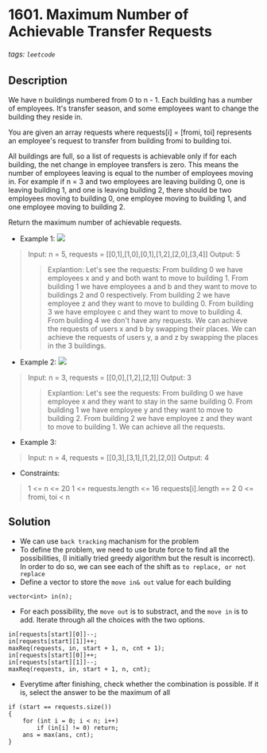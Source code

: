 # 1601. Maximum Number of Achievable Transfer Requests
###### tags: `leetcode`
## Description
We have n buildings numbered from 0 to n - 1. Each building has a number of employees. It's transfer season, and some employees want to change the building they reside in.

You are given an array requests where requests[i] = [fromi, toi] represents an employee's request to transfer from building fromi to building toi.

All buildings are full, so a list of requests is achievable only if for each building, the net change in employee transfers is zero. This means the number of employees leaving is equal to the number of employees moving in. For example if n = 3 and two employees are leaving building 0, one is leaving building 1, and one is leaving building 2, there should be two employees moving to building 0, one employee moving to building 1, and one employee moving to building 2.

Return the maximum number of achievable requests.

- Example 1:
![](https://assets.leetcode.com/uploads/2020/09/10/move1.jpg)

>Input: n = 5, requests = [[0,1],[1,0],[0,1],[1,2],[2,0],[3,4]]
Output: 5
>>Explantion: Let's see the requests:
From building 0 we have employees x and y and both want to move to building 1.
From building 1 we have employees a and b and they want to move to buildings 2 and 0 respectively.
From building 2 we have employee z and they want to move to building 0.
From building 3 we have employee c and they want to move to building 4.
From building 4 we don't have any requests.
We can achieve the requests of users x and b by swapping their places.
We can achieve the requests of users y, a and z by swapping the places in the 3 buildings.

- Example 2:
![](https://assets.leetcode.com/uploads/2020/09/10/move2.jpg)

>Input: n = 3, requests = [[0,0],[1,2],[2,1]]
Output: 3
>>Explantion: Let's see the requests:
From building 0 we have employee x and they want to stay in the same building 0.
From building 1 we have employee y and they want to move to building 2.
From building 2 we have employee z and they want to move to building 1.
We can achieve all the requests.

- Example 3:

>Input: n = 4, requests = [[0,3],[3,1],[1,2],[2,0]]
Output: 4

- Constraints:

>1 <= n <= 20
1 <= requests.length <= 16
requests[i].length == 2
0 <= fromi, toi < n

## Solution
- We can use `back tracking` machanism for the problem
- To define the problem, we need to use brute force to find all the possibilities, (I initially tried greedy algorithm but the result is incorrect). In order to do so, we can see each of the shift as `to replace, or not replace`
- Define a vector to store the `move in& out` value for each building
```cpp=
vector<int> in(n);
```
- For each possibility, the `move out` is to substract, and the `move in` is to add. Iterate through all the choices with the two options.
```cpp=
in[requests[start][0]]--;
in[requests[start][1]]++;
maxReq(requests, in, start + 1, n, cnt + 1);
in[requests[start][0]]++;
in[requests[start][1]]--;
maxReq(requests, in, start + 1, n, cnt);
```
- Everytime after finishing, check whether the combination is possible. If it is, select the answer to be the maximum of all
```cpp=
if (start == requests.size())
{
    for (int i = 0; i < n; i++)
        if (in[i] != 0) return;
    ans = max(ans, cnt);
}
```
